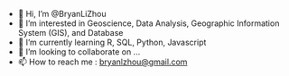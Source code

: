 - 👋 Hi, I’m @BryanLiZhou
- 👀 I’m interested in Geoscience, Data Analysis, Geographic Information System (GIS), and Database
- 🌱 I’m currently learning R, SQL, Python, Javascript
- 💞️ I’m looking to collaborate on ...
- 📫 How to reach me : bryanlzhou@gmail.com

<!---
BryanLiZhou/BryanLiZhou is a ✨ special ✨ repository because its `README.md` (this file) appears on your GitHub profile.
You can click the Preview link to take a look at your changes.
--->
